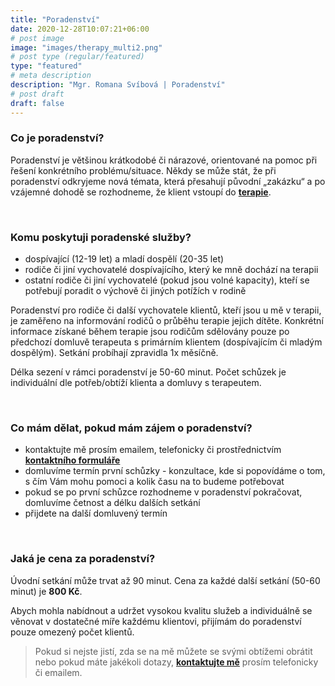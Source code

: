 ```yaml
---
title: "Poradenství"
date: 2020-12-28T10:07:21+06:00
# post image
image: "images/therapy_multi2.png"
# post type (regular/featured)
type: "featured"
# meta description
description: "Mgr. Romana Svíbová | Poradenství"
# post draft
draft: false
---
```


### Co je poradenství?
Poradenství je většinou krátkodobé či nárazové, orientované na pomoc při řešení konkrétního problému/situace. Někdy se může stát, že při poradenství odkryjeme nová témata, která přesahují původní „zakázku“ a po vzájemné dohodě se rozhodneme, že klient vstoupí do [**terapie**](/terapie).

<br>

### Komu poskytuji poradenské služby?
- dospívající (12-19 let) a mladí dospělí (20-35 let)
- rodiče či jiní vychovatelé dospívajícího, který ke mně dochází na terapii
- ostatní rodiče či jiní vychovatelé (pokud jsou volné kapacity), kteří se potřebují poradit o výchově či jiných potížích v rodině

Poradenství pro rodiče či další vychovatele klientů, kteří jsou u mě v terapii, je zaměřeno na informování rodičů o průběhu terapie jejich dítěte. Konkrétní informace získané během terapie jsou rodičům sdělovány pouze po předchozí domluvě terapeuta s primárním klientem (dospívajícím či mladým dospělým). Setkání probíhají zpravidla 1x měsíčně.

Délka sezení v rámci poradenství je 50-60 minut. Počet schůzek je individuální dle potřeb/obtíží klienta a domluvy s terapeutem.

<br>

### Co mám dělat, pokud mám zájem o poradenství?
- kontaktujte mě prosím emailem, telefonicky či prostřednictvím [**kontaktního formuláře**](/contact)
- domluvíme termín první schůzky - konzultace, kde si popovídáme o tom, s čím Vám mohu pomoci a kolik času na to budeme potřebovat
- pokud se po první schůzce rozhodneme v poradenství pokračovat, domluvíme četnost a délku dalších setkání
- přijdete na další domluvený termín

<br>

### Jaká je cena za poradenství?
Úvodní setkání může trvat až 90 minut. Cena za každé další setkání (50-60 minut) je **800 Kč**. 

Abych mohla nabídnout a udržet vysokou kvalitu služeb a individuálně se věnovat v dostatečné míře každému klientovi, přijímám do poradenství pouze omezený počet klientů.

> Pokud si nejste jistí, zda se na mě můžete se svými obtížemi obrátit nebo pokud máte jakékoli dotazy, [**kontaktujte mě**](/contact) prosím telefonicky či emailem.
